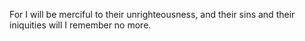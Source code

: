 For I will be merciful to their unrighteousness, and their sins and their iniquities will I remember no more.
